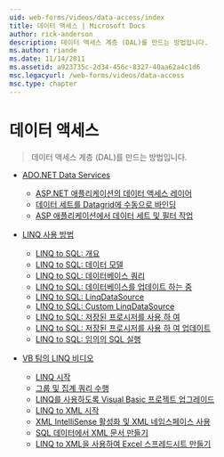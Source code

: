 ```yaml
---
uid: web-forms/videos/data-access/index
title: 데이터 액세스 | Microsoft Docs
author: rick-anderson
description: 데이터 액세스 계층 (DAL)를 만드는 방법입니다.
ms.author: riande
ms.date: 11/14/2011
ms.assetid: a923735c-2d34-456c-8327-40aa62a4c1d6
msc.legacyurl: /web-forms/videos/data-access
msc.type: chapter
---
```

<a name="data-access"></a>데이터 액세스
====================
> 데이터 액세스 계층 (DAL)를 만드는 방법입니다.


- [ADO.NET Data Services](adonet-data-services/index.md)

    - [ASP.NET 애플리케이션의 데이터 액세스 레이어](adonet-data-services/data-access-layers-in-aspnet-applications.md)
    - [데이터 세트를 Datagrid에 수동으로 바인딩](adonet-data-services/how-to-manually-bind-a-dataset-to-a-datagrid.md)
    - [ASP 애플리케이션에서 데이터 세트 및 필터 작업](adonet-data-services/how-to-work-with-datasets-and-filters-from-an-asp-application.md)
- [LINQ 사용 방법](how-do-i-with-linq/index.md)

    - [LINQ to SQL: 개요](how-do-i-with-linq/how-do-i-linq-to-sql-overview.md)
    - [LINQ to SQL: 데이터 모델](how-do-i-with-linq/how-do-i-linq-to-sql-data-model.md)
    - [LINQ to SQL: 데이터베이스 쿼리](how-do-i-with-linq/how-do-i-linq-to-sql-querying-the-database.md)
    - [LINQ to SQL: 데이터베이스를 업데이트 하는 중](how-do-i-with-linq/how-do-i-linq-to-sql-updating-the-database.md)
    - [LINQ to SQL: LinqDataSource](how-do-i-with-linq/how-do-i-linq-to-sql-linqdatasource.md)
    - [LINQ to SQL: Custom LinqDataSource](how-do-i-with-linq/how-do-i-linq-to-sql-custom-linqdatasource.md)
    - [LINQ to SQL: 저장된 프로시저를 사용 하 여](how-do-i-with-linq/how-do-i-linq-to-sql-using-stored-procedures.md)
    - [LINQ to SQL: 저장된 프로시저를 사용 하 여 업데이트](how-do-i-with-linq/how-do-i-linq-to-sql-updating-with-stored-procedures.md)
    - [LINQ to SQL: 임의의 SQL 실행](how-do-i-with-linq/how-do-i-linq-to-sql-executing-arbitrary-sql.md)
- [VB 팀의 LINQ 비디오](linq-videos-from-the-vb-team/index.md)

    - [LINQ 시작](linq-videos-from-the-vb-team/how-do-i-get-started-with-linq.md)
    - [그룹 및 집계 쿼리 수행](linq-videos-from-the-vb-team/how-do-i-perform-group-and-aggregate-queries.md)
    - [LINQ를 사용하도록 Visual Basic 프로젝트 업그레이드](linq-videos-from-the-vb-team/how-do-i-upgrade-visual-basic-projects-to-enable-linq.md)
    - [LINQ to XML 시작](linq-videos-from-the-vb-team/how-do-i-get-started-with-linq-to-xml.md)
    - [XML IntelliSense 활성화 및 XML 네임스페이스 사용](linq-videos-from-the-vb-team/how-do-i-enable-xml-intellisense-and-use-xml-namespaces.md)
    - [SQL 데이터에서 XML 문서 만들기](linq-videos-from-the-vb-team/how-do-i-create-xml-documents-from-sql-data.md)
    - [LINQ to XML을 사용하여 Excel 스프레드시트 만들기](linq-videos-from-the-vb-team/how-do-i-create-excel-spreadsheets-using-linq-to-xml.md)

